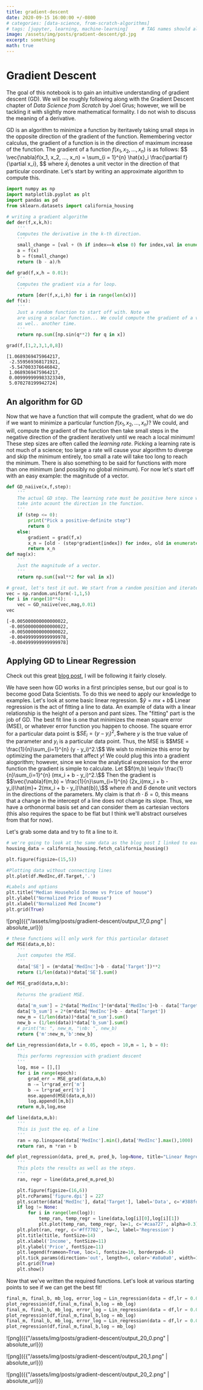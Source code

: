 ```yaml
---
title: gradient-descent
date: 2020-09-15 16:00:00 +/-0800
# categories: [data-science, from-scratch-algorithms]
# tags: [jupyter, learning, machine-learning]     # TAG names should always be lowercase
image: /assets/img/posts/gradient-descent/gd.jpg
excerpt: something
math: true
---
```


# Gradient Descent

The goal of this notebook is to gain an intuitive understanding of gradient descent (GD). We will be roughly following along with the Gradient Descent chapter of *Data Science from Scratch* by Joel Grus; however, we will be tackling it with slightly more mathematical formality. I do not wish to discuss the meaning of a derivative.

GD is an algorithm to minimize a function by iteritavely taking small steps in the opposite direction of the gradient of the function. Remembering vector calculus, the gradient of a function is in the direction of maximum increase of the function. The gradient of a function $f(x_1, x_2, ..., x_n)$ is as follows: \$$ \vec{\nabla}f(x_1, x_2, ..., x_n) = \sum_{i = 1}^{n} \hat{x}_i \frac{\partial f}{\partial x_i}, \$$  where $\hat{x}_i$ denotes a unit vector in the direction of that particular coordinate. Let's start by writing an approximate algorithm to compute this.


```python
import numpy as np
import matplotlib.pyplot as plt
import pandas as pd
from sklearn.datasets import california_housing
```


```python
# writing a gradient algorithm
def der(f,x,k,h):
    '''
    Computes the derivative in the k-th direction.
    '''
    small_change = [val + (h if index==k else 0) for index,val in enumerate(x)]
    a = f(x)
    b = f(small_change)
    return (b - a)/h

def grad(f,x,h = 0.01):
    '''
    Computes the gradient via a for loop.
    '''
    return [der(f,x,i,h) for i in range(len(x))]
def f(x):
    '''
    Just a random function to start off with. Note we
    are using a scalar function... We could compute the gradient of a vector function
    as wel.. another time.
    '''
    return np.sum([np.sin(q**2) for q in x])
```


```python
grad(f,[1,2,3,1,0,8])
```




    [1.0689369475964217,
     -2.559569368171921,
     -5.547003376646842,
     1.0689369475964217,
     0.009999999983323349,
     5.070278199942724]



## An algorithm for GD

Now that we have a function that will compute the gradient, what do we do if we want to minimize a particular function $f(x_1, x_2, ..., x_n)$? We could, and will, compute the gradient of the function then take small steps in the negative direction of the gradient iteratively until we reach a local minimum! These step sizes are often called the *learning rate*. Picking a learning rate is not much of a science; too large a rate will cause your algorithm to diverge and skip the minimum entirely, too small a rate will take too long to reach the minimum. There is also something to be said for functions with more than one minimum (and possibly no global minimum). For now let's start off with an easy example: the magnitude of a vector.


```python
def GD_naiive(x,f,step):
    '''
    The actual GD step. The learning rate must be positive here since we
    take into acount the direction in the function.
    '''
    if (step <= 0):
        print("Pick a positive-definite step")
        return 0
    else:
        gradient = grad(f,x)
        x_n = [old - (step*gradient[index]) for index, old in enumerate(x)]
        return x_n
def mag(x):
    '''
    Just the magnitude of a vector.
    '''
    return np.sum([val**2 for val in x])
```


```python
# great, let's test it out. We start from a random position and iterate many times to get a "minimum".
vec = np.random.uniform(-1,1,5)
for i in range(10**4):
    vec = GD_naiive(vec,mag,0.01)
vec
```




    [-0.005000000000000022,
     -0.005000000000000022,
     -0.005000000000000022,
     -0.004999999999999978,
     -0.004999999999999978]



## Applying GD to Linear Regression
Check out this great [blog post](https://towardsdatascience.com/gradient-descent-from-scratch-e8b75fa986cc), I will be following it fairly closely.

We have seen how GD works in a first principles sense, but our goal is to become good Data Scientists. To do this we need to apply our knowledge to examples. Let's look at some basic linear regression. \$$\hat{y} = mx + b\$$ Linear regression is the act of fitting a line to data. An example of data with a linear relationship is the height of a person and pant sizes. The "fitting" part is the job of GD. The best fit line is one that minimizes the mean square error (MSE), or whatever error function you happen to choose. The square error for a particular data point is \$$SE_i = (y - y_i)^2,\$$where $y$ is the true value of the parameter and $y_i$ is a particular data point. Thus, the MSE is \$$MSE = \frac{1}{n}\sum_{i=1}^{n} (y - y_i)^2.\$$ We wish to minimize this error by optimizing the parameters that affect $y$! We could plug this into a gradient alogorithm; however, since we know the analytical expression for the error function the gradient is simple to calculate. Let
\$$f(m,b) \equiv \frac{1}{n}\sum_{i=1}^{n} (mx_i + b - y_i)^2.\$$ Then the gradient is
\$$\vec{\nabla}f(m,b) = \frac{1}{n}\sum_{i=1}^{n} (2x_i(mx_i + b - y_i)\hat{m}+ 2(mx_i + b - y_i)\hat{b}),\$$ where $\hat{m}$ and $\hat{b}$ denote unit vectors in the directions of the parameters. My claim is that $\hat{m}\cdot \hat{b} = 0$, this means that a change in the intercept of a line does not change its slope. Thus, we have a orthonormal basis set and can consider them as cartesian vectors (this also requires the space to be flat but I think we'll abstract ourselves from that for now).

Let's grab some data and try to fit a line to it.


```python
# we're going to look at the same data as the blog post I linked to earlier!
housing_data = california_housing.fetch_california_housing()

```

<!--
```python
# pulling features and labels from dataset
Features = pd.DataFrame(housing_data.data, columns=housing_data.feature_names)
Target = pd.DataFrame(housing_data.target, columns=['Target'])
df = Features.join(Target)
df.head()
```




<div>
<style scoped>
    .dataframe tbody tr th:only-of-type {
        vertical-align: middle;
    }

    .dataframe tbody tr th {
        vertical-align: top;
    }

    .dataframe thead th {
        text-align: right;
    }
</style>
<table border="1" class="dataframe">
  <thead>
    <tr style="text-align: right;">
      <th></th>
      <th>MedInc</th>
      <th>HouseAge</th>
      <th>AveRooms</th>
      <th>AveBedrms</th>
      <th>Population</th>
      <th>AveOccup</th>
      <th>Latitude</th>
      <th>Longitude</th>
      <th>Target</th>
    </tr>
  </thead>
  <tbody>
    <tr>
      <th>0</th>
      <td>8.3252</td>
      <td>41.0</td>
      <td>6.984127</td>
      <td>1.023810</td>
      <td>322.0</td>
      <td>2.555556</td>
      <td>37.88</td>
      <td>-122.23</td>
      <td>4.526</td>
    </tr>
    <tr>
      <th>1</th>
      <td>8.3014</td>
      <td>21.0</td>
      <td>6.238137</td>
      <td>0.971880</td>
      <td>2401.0</td>
      <td>2.109842</td>
      <td>37.86</td>
      <td>-122.22</td>
      <td>3.585</td>
    </tr>
    <tr>
      <th>2</th>
      <td>7.2574</td>
      <td>52.0</td>
      <td>8.288136</td>
      <td>1.073446</td>
      <td>496.0</td>
      <td>2.802260</td>
      <td>37.85</td>
      <td>-122.24</td>
      <td>3.521</td>
    </tr>
    <tr>
      <th>3</th>
      <td>5.6431</td>
      <td>52.0</td>
      <td>5.817352</td>
      <td>1.073059</td>
      <td>558.0</td>
      <td>2.547945</td>
      <td>37.85</td>
      <td>-122.25</td>
      <td>3.413</td>
    </tr>
    <tr>
      <th>4</th>
      <td>3.8462</td>
      <td>52.0</td>
      <td>6.281853</td>
      <td>1.081081</td>
      <td>565.0</td>
      <td>2.181467</td>
      <td>37.85</td>
      <td>-122.25</td>
      <td>3.422</td>
    </tr>
  </tbody>
</table>
</div>




```python
df[['MedInc', 'Target']].describe()
```




<div>
<style scoped>
    .dataframe tbody tr th:only-of-type {
        vertical-align: middle;
    }

    .dataframe tbody tr th {
        vertical-align: top;
    }

    .dataframe thead th {
        text-align: right;
    }
</style>
<table border="1" class="dataframe">
  <thead>
    <tr style="text-align: right;">
      <th></th>
      <th>MedInc</th>
      <th>Target</th>
    </tr>
  </thead>
  <tbody>
    <tr>
      <th>count</th>
      <td>20640.000000</td>
      <td>20640.000000</td>
    </tr>
    <tr>
      <th>mean</th>
      <td>3.870671</td>
      <td>2.068558</td>
    </tr>
    <tr>
      <th>std</th>
      <td>1.899822</td>
      <td>1.153956</td>
    </tr>
    <tr>
      <th>min</th>
      <td>0.499900</td>
      <td>0.149990</td>
    </tr>
    <tr>
      <th>25%</th>
      <td>2.563400</td>
      <td>1.196000</td>
    </tr>
    <tr>
      <th>50%</th>
      <td>3.534800</td>
      <td>1.797000</td>
    </tr>
    <tr>
      <th>75%</th>
      <td>4.743250</td>
      <td>2.647250</td>
    </tr>
    <tr>
      <th>max</th>
      <td>15.000100</td>
      <td>5.000010</td>
    </tr>
  </tbody>
</table>
</div>




```python
# I want to remove outliers. If you look at the descrepency between the 3rd quantile and the max on both columns,
# you can see the issue. We want to remove all rows where either MedInc > 5 or Target > 3 But we should look to
# see how many of these points there are
plt.figure(figsize=(15,5))

#Plotting data without connecting lines
plt.plot(df.MedInc,df.Target,'.')

#Labels and options
plt.title("Median Household Income vs Price of house")
plt.ylabel("Price of House")
plt.xlabel("Med Income")
plt.grid(True)
```


![png]({{"/assets/img/posts/gradient-descent/output_11_0.png" | absolute_url}})



```python
# let's ignore MedInc > 10 and Target > 5... we have that strange line at 5... I imagine this is a " > 5" data point.
df = df[df.MedInc < 10]
df = df[df.Target < 5]

```


```python
plt.figure(figsize=(15,5))

#Plotting data without connecting lines
plt.plot(df.MedInc,df.Target,'.')

#Labels and options
plt.title("Median Household Income vs Price of house")
plt.ylabel("Price of House")
plt.xlabel("Med Income")
plt.grid(True)
```


![png]({{"/assets/img/posts/gradient-descent/output_13_0.png" | absolute_url}})


```python
# now let's normalize these variables
def normalize(df,cols):
    for name in cols:
        minimum = df[name].min()
        maximum = df[name].max()
        df[name] = df[name].apply(lambda x: (x-minimum)/(maximum-minimum))
    return 0
```


```python
normalize(df,['Target','MedInc'])
```




    0




```python
df[['MedInc','Target']].describe()
```




<div>
<style scoped>
    .dataframe tbody tr th:only-of-type {
        vertical-align: middle;
    }

    .dataframe tbody tr th {
        vertical-align: top;
    }

    .dataframe thead th {
        text-align: right;
    }
</style>
<table border="1" class="dataframe">
  <thead>
    <tr style="text-align: right;">
      <th></th>
      <th>MedInc</th>
      <th>Target</th>
    </tr>
  </thead>
  <tbody>
    <tr>
      <th>count</th>
      <td>19599.000000</td>
      <td>19599.000000</td>
    </tr>
    <tr>
      <th>mean</th>
      <td>0.335776</td>
      <td>0.364730</td>
    </tr>
    <tr>
      <th>std</th>
      <td>0.162427</td>
      <td>0.199512</td>
    </tr>
    <tr>
      <th>min</th>
      <td>0.000000</td>
      <td>0.000000</td>
    </tr>
    <tr>
      <th>25%</th>
      <td>0.215180</td>
      <td>0.209256</td>
    </tr>
    <tr>
      <th>50%</th>
      <td>0.312877</td>
      <td>0.327207</td>
    </tr>
    <tr>
      <th>75%</th>
      <td>0.432987</td>
      <td>0.479964</td>
    </tr>
    <tr>
      <th>max</th>
      <td>1.000000</td>
      <td>1.000000</td>
    </tr>
  </tbody>
</table>
</div>
 -->



```python
plt.figure(figsize=(15,5))

#Plotting data without connecting lines
plt.plot(df.MedInc,df.Target,'.')

#Labels and options
plt.title("Median Household Income vs Price of house")
plt.ylabel("Normalized Price of House")
plt.xlabel("Normalized Med Income")
plt.grid(True)
```

![png]({{"/assets/img/posts/gradient-descent/output_17_0.png" | absolute_url}})



```python
# these functions will only work for this particular dataset
def MSE(data,m,b):
    '''
    Just computes the MSE.
    '''
    data['SE'] = (m*data['MedInc']+b - data['Target'])**2
    return (1/len(data))*data['SE'].sum()

def MSE_grad(data,m,b):
    '''
    Returns the gradient MSE.
    '''
    data['m_sum'] = 2*data['MedInc']*(m*data['MedInc']+b - data['Target'])
    data['b_sum'] = 2*(m*data['MedInc']+b - data['Target'])
    new_m = (1/len(data))*data['m_sum'].sum()
    new_b = (1/len(data))*data['b_sum'].sum()
    # print("m: ", new_m, "\nb: ", new_b)
    return {'m':new_m,'b':new_b}

def Lin_regression(data,lr = 0.05, epoch = 10,m = 1, b = 0):
    '''
    This performs regression with gradient descent
    '''
    log, mse = [],[]
    for i in range(epoch):
        grad_err = MSE_grad(data,m,b)
        m -= lr*grad_err['m']
        b -= lr*grad_err['b']
        mse.append(MSE(data,m,b))
        log.append([m,b])
    return m,b,log,mse

def line(data,m,b):
    '''
    This is just the eq. of a line
    '''
    ran = np.linspace(data['MedInc'].min(),data['MedInc'].max(),1000)
    return ran, m *ran + b

def plot_regression(data, pred_m, pred_b, log=None, title="Linear Regression With Gradient Descent"):
    '''
    This plots the results as well as the steps.
    '''
    ran, regr = line(data,pred_m,pred_b)

    plt.figure(figsize=(16,6))
    plt.rcParams['figure.dpi'] = 227
    plt.scatter(data['MedInc'], data['Target'], label='Data', c='#388fd8', s=6)
    if log != None:
        for i in range(len(log)):
            temp_ran, temp_regr = line(data,log[i][0],log[i][1])
            plt.plot(temp_ran, temp_regr, lw=1, c='#caa727', alpha=0.3)
    plt.plot(ran, regr, c='#ff7702', lw=2, label='Regression')
    plt.title(title, fontSize=14)
    plt.xlabel('Income', fontSize=11)
    plt.ylabel('Price', fontSize=11)
    plt.legend(frameon=True, loc=1, fontsize=10, borderpad=.6)
    plt.tick_params(direction='out', length=6, color='#a0a0a0', width=1, grid_alpha=.6)
    plt.grid(True)
    plt.show()
```

Now that we've written the required functions. Let's look at various starting points to see if we can get the best fit!

```python
final_m, final_b, mb_log, error_log = Lin_regression(data = df,lr = 0.075, epoch = 100,m = 0.5, b=0.1)
plot_regression(df,final_m,final_b,log = mb_log)
final_m, final_b, mb_log, error_log = Lin_regression(data = df,lr = 0.075, epoch = 100,m = 0.1, b=0.8)
plot_regression(df,final_m,final_b,log = mb_log)
final_m, final_b, mb_log, error_log = Lin_regression(data = df,lr = 0.075, epoch = 100,m = 0.85, b=-0.2)
plot_regression(df,final_m,final_b,log = mb_log)
```


![png]({{"/assets/img/posts/gradient-descent/output_20_0.png" | absolute_url}})



![png]({{"/assets/img/posts/gradient-descent/output_20_1.png" | absolute_url}})



![png]({{"/assets/img/posts/gradient-descent/output_20_2.png" | absolute_url}})
